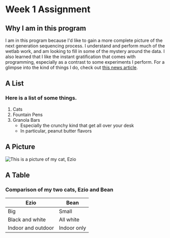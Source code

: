 # Week 1 Assignment

## Why I am in this program
I am in this program because I'd like to gain a more complete picture of the next generation sequencing process.
I understand and perform much of the wetlab work, and am looking to fill in some of the mystery around the data.
I also learned that I like the instant gratification that comes with programming, especially as a contrast to some experiments I perform.
For a glimpse into the kind of things I do, check out [this news article](https://www.statnews.com/2018/10/16/phage-therapy-viruses-carl-merril-navy/).

## A List
### Here is a list of some things.

1. Cats
1. Fountain Pens
1. Granola Bars
    - Especially the crunchy kind that get all over your desk
    - In particular, peanut butter flavors

## A Picture
![This is a picture of my cat, Ezio](/ezio.JPG)

## A Table 
### Comparison of my two cats, Ezio and Bean

Ezio | Bean
---------|---------
Big  | Small
Black and white| All white
Indoor and outdoor| Indoor only

